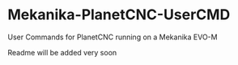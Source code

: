 # Mekanika-PlanetCNC-UserCMD
User Commands for PlanetCNC running on a Mekanika EVO-M

Readme will be added very soon
